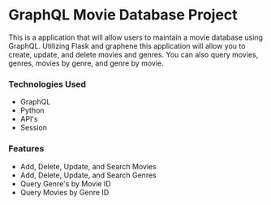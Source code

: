 # GraphQL Movie Database Project

This is a application that will allow users to maintain a movie database using GraphQL. Utilizing Flask and graphene this application will allow you to create, update, and delete movies and genres. You can also query movies, genres, movies by genre, and genre by movie.

### Technologies Used
- GraphQL
- Python
- API's
- Session

### Features
- Add, Delete, Update, and Search Movies
- Add, Delete, Update, and Search Genres
- Query Genre's by Movie ID
- Query Movies by Genre ID
